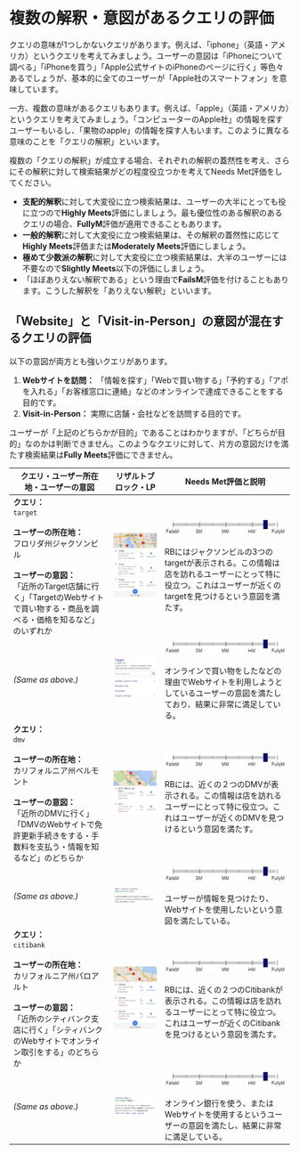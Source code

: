 # 複数の解釈・意図があるクエリの評価

クエリの意味が1つしかないクエリがあります。例えば、「iphone」（英語・アメリカ）というクエリを考えてみましょう。ユーザーの意図は「iPhoneについて調べる」「iPhoneを買う」「Apple公式サイトのiPhoneのページに行く」等色々あるでしょうが、基本的に全てのユーザーが「Apple社のスマートフォン」を意味しています。

一方、複数の意味があるクエリもあります。例えば、「apple」（英語・アメリカ）というクエリを考えてみましょう。「コンピューターのApple社」の情報を探すユーザーもいるし、「果物のapple」の情報を探す人もいます。このように異なる意味のことを「クエリの解釈」といいます。

複数の「クエリの解釈」が成立する場合、それぞれの解釈の蓋然性を考え、さらにその解釈に対して検索結果がどの程度役立つかを考えてNeeds Met評価をしてください。

- **支配的解釈**に対して大変役に立つ検索結果は、ユーザーの大半にとっても役に立つので**Highly Meets**評価にしましょう。最も優位性のある解釈のあるクエリの場合、**FullyM**評価が適用できることもあります。
- **一般的解釈**に対して大変役に立つ検索結果は、その解釈の蓋然性に応じて**Highly Meets**評価または**Moderately Meets**評価にしましょう。
- **極めて少数派の解釈**に対して大変役に立つ検索結果は、大半のユーザーには不要なので**Slightly Meets**以下の評価にしましょう。
- 「ほぼありえない解釈である」という理由で**FailsM**評価を付けることもあります。こうした解釈を「ありえない解釈」といいます。

## 「Website」と「Visit-in-Person」の意図が混在するクエリの評価

以下の意図が両方とも強いクエリがあります。

1. **Webサイトを訪問：** 「情報を探す」「Webで買い物する」「予約する」「アポを入れる」「お客様窓口に連絡」などのオンラインで達成できることをする目的です。
2. **Visit-in-Person：** 実際に店舗・会社などを訪問する目的です。

ユーザーが「上記のどちらかが目的」であることはわかりますが、「どちらが目的」なのかは判断できません。このようなクエリに対して、片方の意図だけを満たす検索結果は**Fully Meets**評価にできません。

クエリ・ユーザー所在地・ユーザーの意図|リザルトブロック・LP|Needs Met評価と説明
---|---|---
**クエリ：**<br>`target`<br><br>**ユーザーの所在地：**<br>フロリダ州ジャクソンビル<br><br>**ユーザーの意図：**<br>「近所のTarget店舗に行く」「TargetのWebサイトで買い物する・商品を調べる・価格を知るなど」のいずれか|![](../images/img641.jpg)|![](../images/hm+.jpg)<br><br>RBにはジャクソンビルの3つのtargetが表示される。この情報は店を訪れるユーザーにとって特に役立つ。これはユーザーが近くのtargetを見つけるという意図を満たす。
*(Same as above.)*|![](../images/img643.jpg)|![](../images/hm+.jpg)<br><br>オンラインで買い物をしたなどの理由でWebサイトを利用しようとしているユーザーの意図を満たしており、結果に非常に満足している。
**クエリ：**<br>`dmv`<br><br>**ユーザーの所在地：**<br>カリフォルニア州ベルモント<br><br>**ユーザーの意図：**<br>「近所のDMVに行く」「DMVのWebサイトで免許更新手続きをする・手数料を支払う・情報を知るなど」のどちらか|![](../images/img646.jpg)|![](../images/hm+.jpg)<br><br>RBには、近くの２つのDMVが表示される。この情報は店を訪れるユーザーにとって特に役立つ。これはユーザーが近くのDMVを見つけるという意図を満たす。
*(Same as above.)*|![](../images/img648.jpg)|![](../images/hm+.jpg)<br><br>ユーザーが情報を見つけたり、Webサイトを使用したいという意図を満たしている。
**クエリ：**<br>`citibank`<br><br>**ユーザーの所在地：**<br>カリフォルニア州パロアルト<br><br>**ユーザーの意図：**<br>「近所のシティバンク支店に行く」「シティバンクのWebサイトでオンライン取引をする」のどちらか|![](../images/img650.jpg)|![](../images/hm+.jpg)<br><br>RBには、近くの２つのCitibankが表示される。この情報は店を訪れるユーザーにとって特に役立つ。これはユーザーが近くのCitibankを見つけるという意図を満たす。
*(Same as above.)*|![](../images/img652.jpg)|![](../images/hm+.jpg)<br><br>オンライン銀行を使う、またはWebサイトを使用するというユーザーの意図を満たし、結果に非常に満足している。